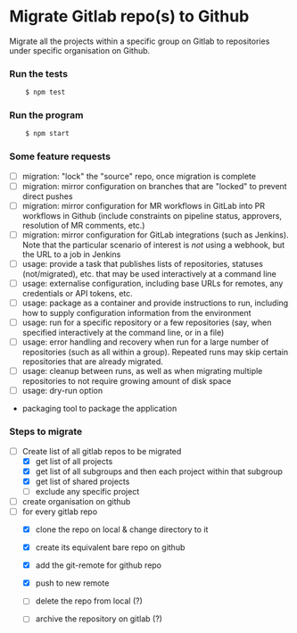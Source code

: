 # Migrate Gitlab repo(s) to Github

Migrate all the projects within a specific group on Gitlab to repositories 
under specific organisation on Github. 

### Run the tests
```bash
    $ npm test
```

### Run the program
```bash
    $ npm start
```

### Some feature requests

- [ ] migration: "lock" the "source" repo, once migration is complete
- [ ] migration: mirror configuration on branches that are "locked" to prevent direct pushes
- [ ] migration: mirror configuration for MR workflows in GitLab into PR workflows in Github (include constraints on pipeline status, approvers, resolution of MR comments, etc.)
- [ ] migration: mirror configuration for GitLab integrations (such as Jenkins). Note that the particular scenario of interest is _not_ using a webhook, but the URL to a job in Jenkins
- [ ] usage: provide a task that publishes lists of repositories, statuses (not/migrated), etc. that may be used interactively at a command line
- [ ] usage: externalise configuration, including base URLs for remotes, any credentials or API tokens, etc.
- [ ] usage: package as a container and provide instructions to run, including how to supply configuration information from the environment
- [ ] usage: run for a specific repository or a few repositories (say, when specified interactively at the command line, or in a file)
- [ ] usage: error handling and recovery when run for a large number of repositories (such as all within a group). Repeated runs may skip certain repositories that are already migrated. 
- [ ] usage: cleanup between runs, as well as when migrating multiple repositories to not require growing amount of disk space
- [ ] usage: dry-run option
- packaging tool to package the application

### Steps to migrate

- [ ] Create list of all gitlab repos to be migrated
    - [x] get list of all projects
    - [x] get list of all subgroups and then each project within that subgroup
    - [x] get list of shared projects
    - [ ] exclude any specific project
- [ ] create organisation on github
- [ ] for every gitlab repo
    - [x] clone the repo on local & change directory to it
    - [x] create its equivalent bare repo on github
    - [x] add the git-remote for github repo
    - [x] push to new remote
    - [ ] delete the repo from local (?)
    - [ ] archive the repository on gitlab (?)



